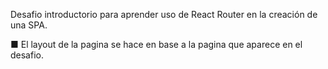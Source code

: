 Desafio introductorio para aprender uso de React Router en la creación de una SPA.

■ El layout de la pagina se hace en base a la pagina que aparece en el desafio.